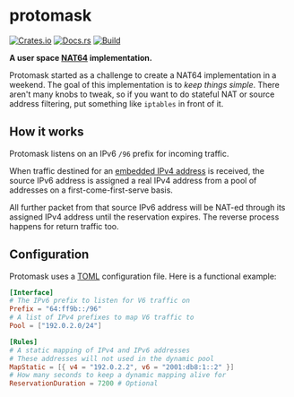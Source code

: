 # protomask
[![Crates.io](https://img.shields.io/crates/v/protomask)](https://crates.io/crates/protomask) 
[![Docs.rs](https://docs.rs/protomask/badge.svg)](https://docs.rs/protomask) 
[![Build](https://github.com/Ewpratten/protomask/actions/workflows/build.yml/badge.svg)](https://github.com/Ewpratten/protomask/actions/workflows/build.yml)

**A user space [NAT64](https://en.wikipedia.org/wiki/NAT64) implementation.**

Protomask started as a challenge to create a NAT64 implementation in a weekend. The goal of this implementation is to *keep things simple*. There aren't many knobs to tweak, so if you want to do stateful NAT or source address filtering, put something like `iptables` in front of it.

## How it works

Protomask listens on an IPv6 `/96` prefix for incoming traffic.

When traffic destined for an [embedded IPv4 address](https://datatracker.ietf.org/doc/html/rfc6052) is received, the source IPv6 address is assigned a real IPv4 address from a pool of addresses on a first-come-first-serve basis.

All further packet from that source IPv6 address will be NAT-ed through its assigned IPv4 address until the reservation expires. The reverse process happens for return traffic too.

## Configuration

Protomask uses a [TOML](https://toml.io) configuration file. Here is a functional example:

```toml
[Interface]
# The IPv6 prefix to listen for V6 traffic on
Prefix = "64:ff9b::/96"
# A list of IPv4 prefixes to map V6 traffic to
Pool = ["192.0.2.0/24"]

[Rules]
# A static mapping of IPv4 and IPv6 addresses
# These addresses will not used in the dynamic pool
MapStatic = [{ v4 = "192.0.2.2", v6 = "2001:db8:1::2" }]
# How many seconds to keep a dynamic mapping alive for
ReservationDuration = 7200 # Optional
```
